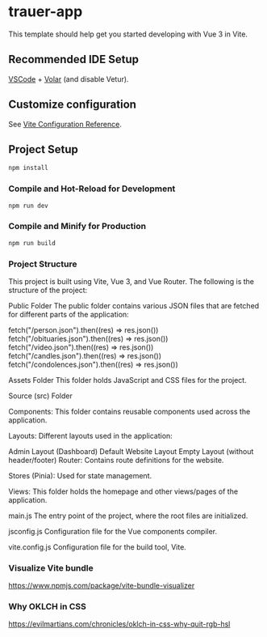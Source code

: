 # trauer-app

This template should help get you started developing with Vue 3 in Vite.

## Recommended IDE Setup

[VSCode](https://code.visualstudio.com/) + [Volar](https://marketplace.visualstudio.com/items?itemName=Vue.volar) (and disable Vetur).

## Customize configuration

See [Vite Configuration Reference](https://vite.dev/config/).

## Project Setup

```sh
npm install
```

### Compile and Hot-Reload for Development

```sh
npm run dev
```

### Compile and Minify for Production

```sh
npm run build
```

### Project Structure

This project is built using Vite, Vue 3, and Vue Router. The following is the structure of the project:

Public Folder
The public folder contains various JSON files that are fetched for different parts of the application:

fetch("/person.json").then((res) => res.json())
fetch("/obituaries.json").then((res) => res.json())
fetch("/video.json").then((res) => res.json())
fetch("/candles.json").then((res) => res.json())
fetch("/condolences.json").then((res) => res.json())

Assets Folder
This folder holds JavaScript and CSS files for the project.

Source (src) Folder

Components: This folder contains reusable components used across the application.

Layouts: Different layouts used in the application:

Admin Layout (Dashboard)
Default Website Layout
Empty Layout (without header/footer)
Router: Contains route definitions for the website.

Stores (Pinia): Used for state management.

Views: This folder holds the homepage and other views/pages of the application.

main.js
The entry point of the project, where the root files are initialized.

jsconfig.js
Configuration file for the Vue components compiler.

vite.config.js
Configuration file for the build tool, Vite.

### Visualize Vite bundle

https://www.npmjs.com/package/vite-bundle-visualizer

### Why OKLCH in CSS

https://evilmartians.com/chronicles/oklch-in-css-why-quit-rgb-hsl
